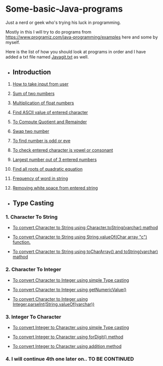 # Some-basic-Java-programs
Just a nerd or geek who's trying his luck in programming.

Mostly in this I will try to do programs from https://www.programiz.com/java-programming/examples here and some by myself.

Here is the list of how you should look at programs in order and I have added a txt file named [Javagit.txt](https://github.com/manthanoice/Some-basic-Java-programs/blob/main/Javagit.txt) as well. 

- ## Introduction

1. [How to take input from user](https://github.com/manthanoice/Some-basic-Java-programs/blob/main/ByUser.java)

1. [Sum of two numbers](https://github.com/manthanoice/Some-basic-Java-programs/blob/main/Sum.java)

1. [Multiplication of float numbers](https://github.com/manthanoice/Some-basic-Java-programs/blob/main/FloatMultiply.java)

1. [Find ASCII value of entered character](https://github.com/manthanoice/Some-basic-Java-programs/blob/main/ASCII.java)

1. [To Compute Quotient and Remainder](https://github.com/manthanoice/Some-basic-Java-programs/blob/main/Division.java)

1. [Swap two number](https://github.com/manthanoice/Some-basic-Java-programs/blob/main/Swap.java)

1. [To find number is odd or eve](https://github.com/manthanoice/Some-basic-Java-programs/blob/main/EvenOrOdd.java)

1. [To check entered character is vowel or consonant](https://github.com/manthanoice/Some-basic-Java-programs/blob/main/Alphabet.java)

1. [Largest number out of 3 entered numbers](https://github.com/manthanoice/Some-basic-Java-programs/blob/main/Among3.java)

1. [Find all roots of quadratic equation](https://github.com/manthanoice/Some-basic-Java-programs/blob/main/Quadratic.java)

1. [Frequency of word in string](https://github.com/manthanoice/Some-basic-Java-programs/blob/main/Frequency.java)

1. [Removing white space from entered string](https://github.com/manthanoice/Some-basic-Java-programs/blob/main/WhiteSpace.java)

- ## Type Casting

### 1. Character To String
 
   - [To convert Character to String using Character.toString(varchar) mathod](https://github.com/manthanoice/Some-basic-Java-programs/blob/main/Type%20Casting/CharToStr1.java)
 
   - [To convert Character to String using String.valueOf(Char array "c") function.](https://github.com/manthanoice/Some-basic-Java-programs/blob/main/Type%20Casting/CharToStr2.java)
 
   - [To convert Character to String using toCharArray() and toString(varchar) mathod](https://github.com/manthanoice/Some-basic-Java-programs/blob/main/Type%20Casting/StrToChar.java)

### 2. Character To Integer
  
   - [To convert Character to Integer using simple Type casting](https://github.com/manthanoice/Some-basic-Java-programs/blob/main/Type%20Casting/CharToInt1.java)
  
   - [To convert Character to Integer using getNumericValue()](https://github.com/manthanoice/Some-basic-Java-programs/blob/main/Type%20Casting/CharToInt2.java)
  
   - [To convert Character to Integer using Integer.parseInt(String.valueOf(varchar))](https://github.com/manthanoice/Some-basic-Java-programs/blob/main/Type%20Casting/CharToInt3.java)

### 3. Integer To Character
  
   - [To convert Integer to Character using simple Type casting](https://github.com/manthanoice/Some-basic-Java-programs/blob/main/Type%20Casting/IntToChar1.java)
  
   - [To convert Integer to Character using forDigit() method](https://github.com/manthanoice/Some-basic-Java-programs/blob/main/Type%20Casting/IntToChar2.java)
  
   - [To convert Integer to Character using addition method](https://github.com/manthanoice/Some-basic-Java-programs/blob/main/Type%20Casting/IntToChar3.java)

### 4. I will continue 4th one later on.. TO BE CONTINUED
